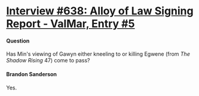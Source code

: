 # [Interview #638: Alloy of Law Signing Report - ValMar, Entry #5](https://www.theoryland.com/intvmain.php?i=638#5)

#### Question

Has Min's viewing of Gawyn either kneeling to or killing Egwene (from
*The Shadow Rising*
47) come to pass?

#### Brandon Sanderson

Yes.

